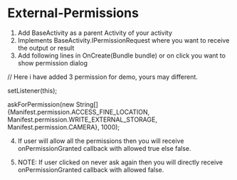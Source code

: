 # External-Permissions
1) Add BaseActivity as a parent Activity of your activity
2) Implements BaseActivity.IPermissionRequest where you want to receive the output or result
3) Add following lines in OnCreate(Bundle bundle) or on click you want to show permission dialog

// Here i have added 3 permission for demo, yours may different.

setListener(this);

askForPermission(new String[]{Manifest.permission.ACCESS_FINE_LOCATION, Manifest.permission.WRITE_EXTERNAL_STORAGE, Manifest.permission.CAMERA}, 1000);

4) If user will allow all the permissions then you will receive onPermissionGranted callback with allowed true else false.

5) NOTE: If user clicked on never ask again then you will directly receive onPermissionGranted callback with allowed false.
